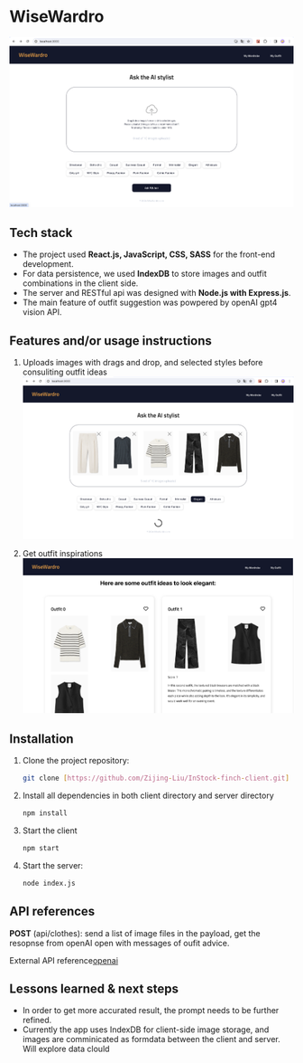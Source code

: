 # WiseWardro

![Homepage](./homepage.png)

## Tech stack

- The project used **React.js, JavaScript, CSS, SASS** for the front-end development.
- For data persistence, we used **IndexDB** to store images and outfit combinations in the client side.
- The server and RESTful api was designed with **Node.js with Express.js**.
- The main feature of outfit suggestion was powpered by openAI gpt4 vision API.

## Features and/or usage instructions

1. Uploads images with drags and drop, and selected styles before consuliting outfit ideas
   ![upload images](./upload_images.png)

2. Get outfit inspirations
   ![get outfit ideas analyzing](./recommendations.png)

## Installation

1. Clone the project repository:

   ```bash
   git clone [https://github.com/Zijing-Liu/InStock-finch-client.git]
   ```

2. Install all dependencies in both client directory and server directory

   ```bash
   npm install
   ```

3. Start the client

   ```bash
   npm start
   ```

4. Start the server:
   ```bash
   node index.js
   ```

## API references

**POST** (api/clothes): send a list of image files in the payload, get the resopnse from openAI open with messages of oufit advice.

External API reference[openai](https://platform.openai.com/docs/guides/vision)

## Lessons learned & next steps

- In order to get more accurated result, the prompt needs to be further refined.
- Currently the app uses IndexDB for client-side image storage, and images are comminicated as formdata between the client and server. Will explore data clould
